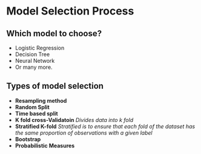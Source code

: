# Model Selection Process

## Which model to choose?

- Logistic Regression
- Decision Tree
- Neural Network
- Or many more.


## Types of model selection

- **Resampling method**
- **Random Split**
- **Time based split**
- **K fold cross-Validatoin**
 _Divides data into k fold_
- **Stratified K-fold**
 _Stratified is to ensure that each fold of the dataset has the same proportion of observations with a given label_
- **Bootstrap**
- **Probabilistic Measures**
